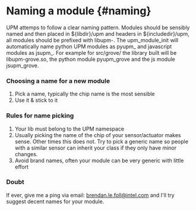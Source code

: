 Naming a module                         {#naming}
===============

UPM attemps to follow a clear naming pattern. Modules should be sensibly named
and then placed in ${libdir}/upm and headers in ${includedir}/upm, all modules
should be prefixed with libupm-<modulename>. The upm_module_init will
automatically name python UPM modules as pyupm_<modulename> and javascript
modules as jsupm_<modulename>. For example for src/grove/ the library built
will be libupm-grove.so, the python module pyupm_grove and the js module
jsupm_grove.

### Choosing a name for a new module

1. Pick a name, typically the chip name is the most sensible
2. Use it & stick to it

### Rules for name picking

1. Your lib must belong to the UPM namespace
2. Usually picking the name of the chip of your sensor/actuator makes sense.
Other times this does not. Try to pick a generic name so people with a similar
sensor can inherit your class if they only have minor changes.
3. Avoid brand names, often your module can be very generic with little effort

### Doubt

If ever, give me a ping via email: brendan.le.foll@intel.com and I'll try
suggest decent names for your module.

